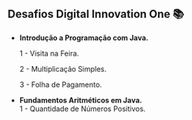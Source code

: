 ## Desafios Digital Innovation One :books:



* **Introdução a Programação com Java.**<br/>

  1 - Visita na Feira.

  2 - Multiplicação Simples.

  3 -  Folha de Pagamento.

  

* **Fundamentos Aritméticos em Java.** <br/>
  1 - Quantidade de Números Positivos.